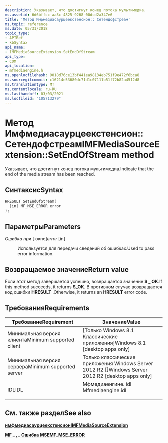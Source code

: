 ```yaml
---
description: Указывает, что достигнут конец потока мультимедиа.
ms.assetid: 6d6bffcc-aa3c-4825-9268-00dcd2a347e6
title: 'Метод Имфмедиасаурцеекстенсион:: Сетендофстреам'
ms.topic: reference
ms.date: 05/31/2018
topic_type:
- APIRef
- kbSyntax
api_name:
- IMFMediaSourceExtension.SetEndOfStream
api_type:
- COM
api_location:
- mfmediaengine.h
ms.openlocfilehash: 9018d76ce13bf441ea98134eb751f9e472f6bca8
ms.sourcegitcommit: c16214e53680dc71d1c07111b51f72b82a4512d8
ms.translationtype: MT
ms.contentlocale: ru-RU
ms.lasthandoff: 03/03/2021
ms.locfileid: "105713279"
---
```

# <a name="imfmediasourceextensionsetendofstream-method"></a><span data-ttu-id="d551b-103">Метод Имфмедиасаурцеекстенсион:: Сетендофстреам</span><span class="sxs-lookup"><span data-stu-id="d551b-103">IMFMediaSourceExtension::SetEndOfStream method</span></span>

<span data-ttu-id="d551b-104">Указывает, что достигнут конец потока мультимедиа.</span><span class="sxs-lookup"><span data-stu-id="d551b-104">Indicate that the end of the media stream has been reached.</span></span>

## <a name="syntax"></a><span data-ttu-id="d551b-105">Синтаксис</span><span class="sxs-lookup"><span data-stu-id="d551b-105">Syntax</span></span>


```C++
HRESULT SetEndOfStream(
  [in] MF_MSE_ERROR error
);
```



## <a name="parameters"></a><span data-ttu-id="d551b-106">Параметры</span><span class="sxs-lookup"><span data-stu-id="d551b-106">Parameters</span></span>

<dl> <dt>

<span data-ttu-id="d551b-107">*Ошибка при* \[ окне\]</span><span class="sxs-lookup"><span data-stu-id="d551b-107">*error* \[in\]</span></span>
</dt> <dd>

<span data-ttu-id="d551b-108">Используется для передачи сведений об ошибках.</span><span class="sxs-lookup"><span data-stu-id="d551b-108">Used to pass error information.</span></span>

</dd> </dl>

## <a name="return-value"></a><span data-ttu-id="d551b-109">Возвращаемое значение</span><span class="sxs-lookup"><span data-stu-id="d551b-109">Return value</span></span>

<span data-ttu-id="d551b-110">Если этот метод завершается успешно, возвращается значение **S \_ ОК**.</span><span class="sxs-lookup"><span data-stu-id="d551b-110">If this method succeeds, it returns **S\_OK**.</span></span> <span data-ttu-id="d551b-111">В противном случае возвращается код ошибки **HRESULT** .</span><span class="sxs-lookup"><span data-stu-id="d551b-111">Otherwise, it returns an **HRESULT** error code.</span></span>

## <a name="requirements"></a><span data-ttu-id="d551b-112">Требования</span><span class="sxs-lookup"><span data-stu-id="d551b-112">Requirements</span></span>



| <span data-ttu-id="d551b-113">Требование</span><span class="sxs-lookup"><span data-stu-id="d551b-113">Requirement</span></span> | <span data-ttu-id="d551b-114">Значение</span><span class="sxs-lookup"><span data-stu-id="d551b-114">Value</span></span> |
|-------------------------------------|----------------------------------------------------------------------------------------------|
| <span data-ttu-id="d551b-115">Минимальная версия клиента</span><span class="sxs-lookup"><span data-stu-id="d551b-115">Minimum supported client</span></span><br/> | <span data-ttu-id="d551b-116">\[Только Windows 8.1 Классические приложения\]</span><span class="sxs-lookup"><span data-stu-id="d551b-116">Windows 8.1 \[desktop apps only\]</span></span><br/>                                                 |
| <span data-ttu-id="d551b-117">Минимальная версия сервера</span><span class="sxs-lookup"><span data-stu-id="d551b-117">Minimum supported server</span></span><br/> | <span data-ttu-id="d551b-118">Только классические приложения Windows Server 2012 R2 \[\]</span><span class="sxs-lookup"><span data-stu-id="d551b-118">Windows Server 2012 R2 \[desktop apps only\]</span></span><br/>                                      |
| <span data-ttu-id="d551b-119">IDL</span><span class="sxs-lookup"><span data-stu-id="d551b-119">IDL</span></span><br/>                      | <dl> <span data-ttu-id="d551b-120"><dt>Мфмедиаенгине. idl</dt></span><span class="sxs-lookup"><span data-stu-id="d551b-120"><dt>Mfmediaengine.idl</dt></span></span> </dl> |



## <a name="see-also"></a><span data-ttu-id="d551b-121">См. также раздел</span><span class="sxs-lookup"><span data-stu-id="d551b-121">See also</span></span>

<dl> <dt>

[<span data-ttu-id="d551b-122">**имфмедиасаурцеекстенсион**</span><span class="sxs-lookup"><span data-stu-id="d551b-122">**IMFMediaSourceExtension**</span></span>](/windows/desktop/api/mfmediaengine/nn-mfmediaengine-imfmediasourceextension)
</dt> <dt>

[<span data-ttu-id="d551b-123">**MF \_ , \_ Ошибка MSE**</span><span class="sxs-lookup"><span data-stu-id="d551b-123">**MF\_MSE\_ERROR**</span></span>](mf-mse-error.md)
</dt> </dl>

 

 




